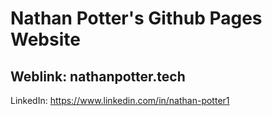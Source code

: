 # Nathan Potter's Github Pages Website
## Weblink: nathanpotter.tech
LinkedIn: https://www.linkedin.com/in/nathan-potter1
